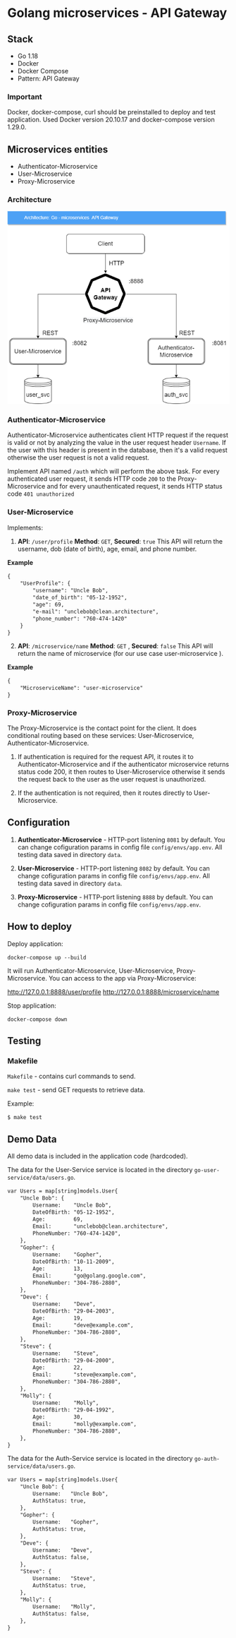 # Golang microservices - API Gateway 

## Stack

 - Go 1.18
 - Docker
 - Docker Compose
 - Pattern: API Gateway

### Important

Docker, docker-compose, curl should be preinstalled to deploy and test application.
Used Docker version 20.10.17 and docker-compose version 1.29.0.

## Microservices entities

 - Authenticator-Microservice
 - User-Microservice
 - Proxy-Microservice

### Architecture

![Architecture](https://github.com/snsvistunov/go-microservices/blob/master/go_microservices.png?raw=true)

### Authenticator-Microservice
Authenticator-Microservice authenticates client HTTP request if the request is valid or not by analyzing the value in the user request header `Username`. If the user with this header is present in the database, then it's a valid request otherwise the user request is not a valid request.

Implement API named `/auth` which will perform the above task. For every authenticated user request, it sends HTTP code `200` to the Proxy-Microservice and for every
unauthenticated request, it sends HTTP status code `401 unauthorized` 

### User-Microservice

Implements:
1. **API**: `/user/profile` **Method**: `GET`, **Secured**: `true`
This API will return the username, dob (date of birth), age, email, and phone number.

**Example**

```
{
    "UserProfile": {
        "username": "Uncle Bob",
        "date_of_birth": "05-12-1952",
        "age": 69,
        "e-mail": "unclebob@clean.architecture",
        "phone_number": "760-474-1420"
    }
}
```

2. **API**: `/microservice/name` **Method**: `GET` , **Secured**: `false`
This API will return the name of microservice (for our use case user-microservice ).

**Example**

```
{
    "MicroserviceName": "user-microservice"
}
```

### Proxy-Microservice

The Proxy-Microservice is the contact point for the client. It does conditional routing based on these services: User-Microservice, Authenticator-Microservice.

1. If authentication is required for the request API, it routes it to Authenticator-Microservice and if the authenticator microservice returns status code 200, it then routes to User-Microservice otherwise it sends the request back to the user as the user request is unauthorized.

2. If the authentication is not required, then it routes directly to User-Microservice. 


## Configuration

1. **Authenticator-Microservice** - HTTP-port listening `8081` by default. You can change cofiguration params in config file `config/envs/app.env`. All testing data saved in directory `data`.

2. **User-Microservice** - HTTP-port listening `8082` by default. You can change cofiguration params in config file `config/envs/app.env`. All testing data saved in directory `data`.   

3. **Proxy-Microservice** - HTTP-port listening `8888` by default. You can change cofiguration params in config file `config/envs/app.env`.

## How to deploy 

Deploy application:

```
docker-compose up --build 
```

It will run Authenticator-Microservice, User-Microservice, Proxy-Microservice.
You can access to the app via Proxy-Microservice:   

http://127.0.0.1:8888/user/profile
http://127.0.0.1:8888/microservice/name

Stop application:

```
docker-compose down
```

## Testing

### Makefile

`Makefile` - contains curl commands to send.

`make test` - send GET requests to retrieve data.

Example:
```
$ make test

```

## Demo Data

All demo data is included in the application code (hardcoded).

The data for the User-Service service is located in the directory `go-user-service/data/users.go`.

```
var Users = map[string]models.User{
	"Uncle Bob": {
		Username:    "Uncle Bob",
		DateOfBirth: "05-12-1952",
		Age:         69,
		Email:       "unclebob@clean.architecture",
		PhoneNumber: "760-474-1420",
	},
	"Gopher": {
		Username:    "Gopher",
		DateOfBirth: "10-11-2009",
		Age:         13,
		Email:       "go@golang.google.com",
		PhoneNumber: "304-786-2880",
	},
	"Deve": {
		Username:    "Deve",
		DateOfBirth: "29-04-2003",
		Age:         19,
		Email:       "deve@example.com",
		PhoneNumber: "304-786-2880",
	},
	"Steve": {
		Username:    "Steve",
		DateOfBirth: "29-04-2000",
		Age:         22,
		Email:       "steve@example.com",
		PhoneNumber: "304-786-2880",
	},
	"Molly": {
		Username:    "Molly",
		DateOfBirth: "29-04-1992",
		Age:         30,
		Email:       "molly@example.com",
		PhoneNumber: "304-786-2880",
	},
}

```

The data for the Auth-Service service is located in the directory `go-auth-service/data/users.go`.

```
var Users = map[string]models.User{
	"Uncle Bob": {
		Username:   "Uncle Bob",
		AuthStatus: true,
	},
	"Gopher": {
		Username:   "Gopher",
		AuthStatus: true,
	},
	"Deve": {
		Username:   "Deve",
		AuthStatus: false,
	},
	"Steve": {
		Username:   "Steve",
		AuthStatus: true,
	},
	"Molly": {
		Username:   "Molly",
		AuthStatus: false,
	},
}

```